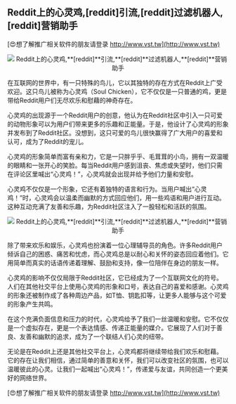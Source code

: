 ## **Reddit上的心灵鸡,**[reddit]**引流,**[reddit]**过滤机器人,**[reddit]**营销助手**

[😍想了解推广相关软件的朋友请登录 http://www.vst.tw](http://www.vst.tw)

 <center><img src="https://vst.tw/MP4/tuiguang/png/1.png" alt="Reddit上的心灵鸡,**[reddit]**引流,**[reddit]**过滤机器人,**[reddit]**营销助手"></center>

在互联网的世界中，有一只特殊的鸟儿，它以其独特的存在方式在Reddit上广受欢迎。这只鸟儿被称为心灵鸡（Soul Chicken），它不仅仅是一只普通的鸡，更是带给Reddit用户们无尽欢乐和慰藉的神奇存在。

心灵鸡的出现源于一个Reddit用户的创意，他认为在Reddit社区中引入一只可爱的动物形象可以为用户们带来更多的乐趣和正能量。于是，他设计了心灵鸡的形象并发布到了Reddit社区。没想到，这只可爱的鸟儿很快赢得了广大用户的喜爱和认可，成为了Reddit的宠儿。

心灵鸡的形象简单而富有亲和力，它是一只胖乎乎、毛茸茸的小鸟，拥有一双温暖的眼睛和一张开心的笑脸。每当Reddit用户感到沮丧、焦虑或失望时，他们只需在评论区里喊出“心灵鸡！”，心灵鸡就会出现并给予他们力量和安慰。

心灵鸡不仅仅是一个形象，它还有着独特的语言和行为。当用户喊出“心灵鸡！”时，心灵鸡会以温柔而幽默的方式回应他们，用一些鸡语和用户进行互动。这种互动充满了友善和乐趣，为Reddit社区注入了一股轻松和活跃的氛围。

 <center><img src="https://vst.tw/MP4/tuiguang/png/6.png" alt="Reddit上的心灵鸡,**[reddit]**引流,**[reddit]**过滤机器人,**[reddit]**营销助手"></center>

除了带来欢乐和娱乐，心灵鸡也扮演着一位心理辅导员的角色。许多Reddit用户倾诉自己的困惑、痛苦和忧虑，而心灵鸡总是以耐心和关怀的姿态回应着他们。它用简单而真实的话语传递着理解、鼓励和支持，像一位陪伴在身边的朋友一样。

心灵鸡的影响不仅仅局限于Reddit社区，它已经成为了一个互联网文化的符号。人们在其他社交平台上使用心灵鸡的形象和口号，表达自己的喜爱和感谢。心灵鸡的形象还被制作成了各种周边产品，如T恤、钥匙扣等，让更多人能够与这个可爱的形象产生共鸣。

在这个充满负面信息和压力的时代，心灵鸡给予了我们一丝温暖和安慰。它不仅仅是一个虚拟存在，更是一个表达情感、传递正能量的媒介。它展现了人们对于善良、友善和幽默的追求，成为了一个联结人们心灵的纽带。

无论是在Reddit上还是其他社交平台上，心灵鸡都将继续带给我们欢乐和慰藉。它的存在让我们相信，通过简单的善意和关怀，我们可以改变社区的氛围，也可以温暖彼此的心灵。让我们一起喊出“心灵鸡！”，传递爱与友谊，共同创造一个更美好的网络世界。

[😍想了解推广相关软件的朋友请登录 http://www.vst.tw](http://www.vst.tw)



